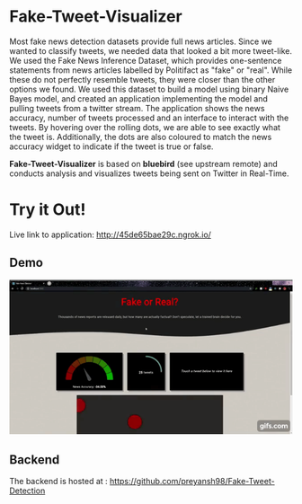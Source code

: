 # Fake-Tweet-Visualizer

Most fake news detection datasets provide full news articles. Since we wanted to classify tweets, we needed data that looked a bit more tweet-like. We used the Fake News Inference Dataset, which provides one-sentence statements from news articles labelled by Politifact as "fake" or "real". While these do not perfectly resemble tweets, they were closer than the other options we found. We used this dataset to build a model using binary Naive Bayes model, and created an application implementing the model and pulling tweets from a twitter stream. The application shows the news accuracy, number of tweets processed and an interface to interact with the tweets. By hovering over the rolling dots, we are able to see exactly what the tweet is. Additionally, the dots are also coloured to match the news accuracy widget to indicate if the tweet is true or false.

**Fake-Tweet-Visualizer** is based on **bluebird** (see upstream remote) and conducts analysis and visualizes tweets being sent on Twitter in Real-Time. 

# Try it Out!

Live link to application:
http://45de65bae29c.ngrok.io/

## Demo
![Demo GIF](demo.gif)

## Backend

The backend is hosted at : https://github.com/preyansh98/Fake-Tweet-Detection
